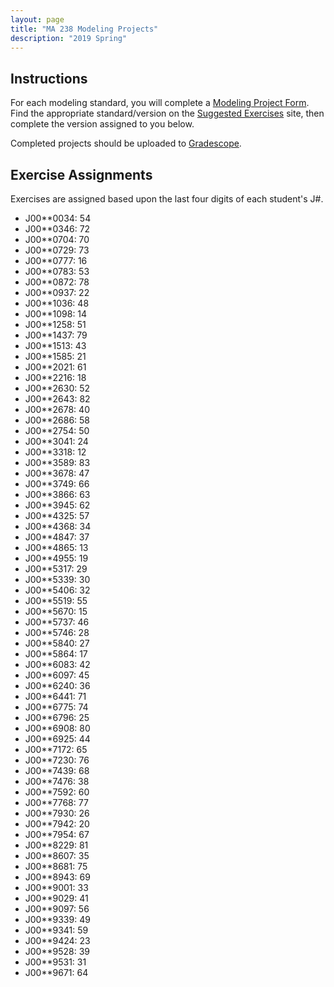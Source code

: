```yaml
---
layout: page
title: "MA 238 Modeling Projects"
description: "2019 Spring"
---
```


## Instructions

For each modeling standard, you will complete a
[Modeling Project Form](../pdf/modeling-form.pdf).
Find the appropriate
standard/version on the [Suggested Exercises](https://mastr.clontz.org) site,
then complete the version assigned to you below.

Completed projects should be uploaded to [Gradescope](https://gradescope.com).

## Exercise Assignments

Exercises are assigned based upon the last four digits of each student's J#.

- J00\*\*0034: 54
- J00\*\*0346: 72
- J00\*\*0704: 70
- J00\*\*0729: 73
- J00\*\*0777: 16
- J00\*\*0783: 53
- J00\*\*0872: 78
- J00\*\*0937: 22
- J00\*\*1036: 48
- J00\*\*1098: 14
- J00\*\*1258: 51
- J00\*\*1437: 79
- J00\*\*1513: 43
- J00\*\*1585: 21
- J00\*\*2021: 61
- J00\*\*2216: 18
- J00\*\*2630: 52
- J00\*\*2643: 82
- J00\*\*2678: 40
- J00\*\*2686: 58
- J00\*\*2754: 50
- J00\*\*3041: 24
- J00\*\*3318: 12
- J00\*\*3589: 83
- J00\*\*3678: 47
- J00\*\*3749: 66
- J00\*\*3866: 63
- J00\*\*3945: 62
- J00\*\*4325: 57
- J00\*\*4368: 34
- J00\*\*4847: 37
- J00\*\*4865: 13
- J00\*\*4955: 19
- J00\*\*5317: 29
- J00\*\*5339: 30
- J00\*\*5406: 32
- J00\*\*5519: 55
- J00\*\*5670: 15
- J00\*\*5737: 46
- J00\*\*5746: 28
- J00\*\*5840: 27
- J00\*\*5864: 17
- J00\*\*6083: 42
- J00\*\*6097: 45
- J00\*\*6240: 36
- J00\*\*6441: 71
- J00\*\*6775: 74
- J00\*\*6796: 25
- J00\*\*6908: 80
- J00\*\*6925: 44
- J00\*\*7172: 65
- J00\*\*7230: 76
- J00\*\*7439: 68
- J00\*\*7476: 38
- J00\*\*7592: 60
- J00\*\*7768: 77
- J00\*\*7930: 26
- J00\*\*7942: 20
- J00\*\*7954: 67
- J00\*\*8229: 81
- J00\*\*8607: 35
- J00\*\*8681: 75
- J00\*\*8943: 69
- J00\*\*9001: 33
- J00\*\*9029: 41
- J00\*\*9097: 56
- J00\*\*9339: 49
- J00\*\*9341: 59
- J00\*\*9424: 23
- J00\*\*9528: 39
- J00\*\*9531: 31
- J00\*\*9671: 64

